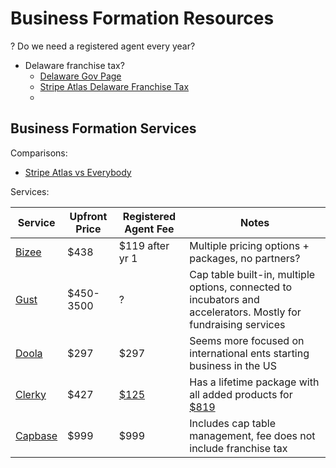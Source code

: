 
# Business Formation Resources

? Do we need a registered agent every year?
- Delaware franchise tax?
	- [Delaware Gov Page](https://revenue.delaware.gov/business-tax-forms/franchise-taxes/)
	- [Stripe Atlas Delaware Franchise Tax](https://stripe.com/guides/atlas/business-taxes#delaware-franchise-tax)
	- 
## Business Formation Services
Comparisons:
- [Stripe Atlas vs Everybody](https://www.headwestguide.com/tools/stripe-atlas)

Services:

| Service | Upfront Price | Registered Agent Fee | Notes |
| ---- | ---- | ---- | ---- |
| [Bizee](https://bizee.com/) | $438 | $119 after yr 1 | Multiple pricing options + packages, no partners? |
| [Gust](https://gust.com/) | $450-3500 | ? | Cap table built-in, multiple options, connected to incubators and accelerators. Mostly for fundraising services |
| [Doola](https://www.doola.com/pricing/) | $297 | $297 | Seems more focused on international ents starting business in the US |
| [Clerky](https://www.clerky.com/) | $427 | [$125](https://help.clerky.com/article/2824-minimum-ongoing-costs) | Has a lifetime package with all added products for [$819](https://www.clerky.com/pricing) |
| [Capbase](https://capbase.com/) | $999 | $999 | Includes cap table management, fee does not include franchise tax |

